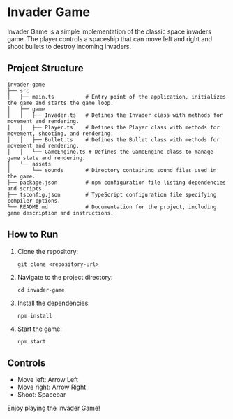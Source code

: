 # Invader Game

Invader Game is a simple implementation of the classic space invaders game. The player controls a spaceship that can move left and right and shoot bullets to destroy incoming invaders.

## Project Structure

```
invader-game
├── src
│   ├── main.ts          # Entry point of the application, initializes the game and starts the game loop.
│   ├── game
│   │   ├── Invader.ts   # Defines the Invader class with methods for movement and rendering.
│   │   ├── Player.ts    # Defines the Player class with methods for movement, shooting, and rendering.
│   │   ├── Bullet.ts    # Defines the Bullet class with methods for movement and rendering.
│   │   └── GameEngine.ts # Defines the GameEngine class to manage game state and rendering.
│   └── assets
│       └── sounds       # Directory containing sound files used in the game.
├── package.json         # npm configuration file listing dependencies and scripts.
├── tsconfig.json        # TypeScript configuration file specifying compiler options.
└── README.md            # Documentation for the project, including game description and instructions.
```

## How to Run

1. Clone the repository:
   ```
   git clone <repository-url>
   ```

2. Navigate to the project directory:
   ```
   cd invader-game
   ```

3. Install the dependencies:
   ```
   npm install
   ```

4. Start the game:
   ```
   npm start
   ```

## Controls

- Move left: Arrow Left
- Move right: Arrow Right
- Shoot: Spacebar

Enjoy playing the Invader Game!